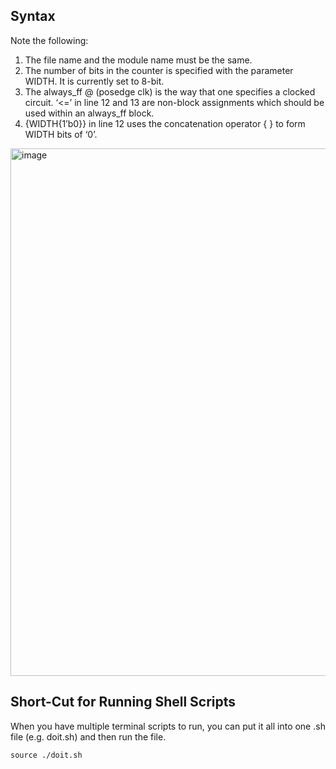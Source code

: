 ## Syntax ##

Note the following:

1. The file name and the module name must be the same.
2. The number of bits in the counter is specified with the parameter WIDTH. It is currently set to 8-bit.
3. The always_ff @ (posedge clk) is the way that one specifies a clocked circuit.
‘<=’ in line 12 and 13 are non-block assignments which should be used within an always_ff block.
4. {WIDTH{1’b0}} in line 12 uses the concatenation operator { } to form WIDTH bits of ‘0’. 

<img width="844" alt="image" src="https://user-images.githubusercontent.com/69715492/196957958-ca118146-d033-4172-9552-d865d5e889ae.png">

## Short-Cut for Running Shell Scripts ##
When you have multiple terminal scripts to run, you can put it all into one .sh file (e.g. doit.sh) and then run the file.

```
source ./doit.sh
```

